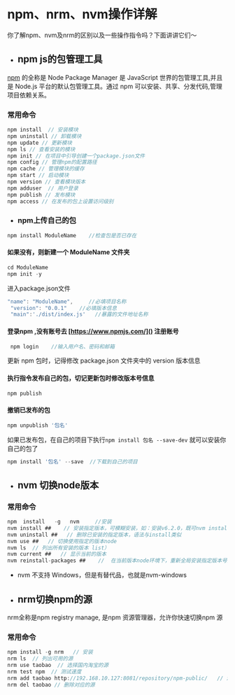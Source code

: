# npm、nrm、nvm操作详解

你了解npm、nvm及nrm的区别以及一些操作指令吗？下面讲讲它们～

* ## npm  js的包管理工具
[npm](https://www.npmjs.com) 的全称是 Node Package Manager 是 JavaScript 世界的包管理工具,并且是 Node.js 平台的默认包管理工具。通过 npm 可以安装、共享、分发代码,管理项目依赖关系。

###     常用命令
```js
npm install  // 安装模块
npm uninstall // 卸载模块
npm update // 更新模块
npm ls // 查看安装的模块
npm init // 在项目中引导创建一个package.json文件
npm config // 管理npm的配置路径
npm cache // 管理模块的缓存
npm start // 启动模块
npm version // 查看模块版本
npm adduser  // 用户登录
npm publish // 发布模块
npm access // 在发布的包上设置访问级别
```
  
* ### npm上传自己的包

```js
npm install ModuleName    //检查包是否已存在  
```
####    如果没有，则新建一个  ModuleName 文件夹

```js
cd ModuleName
npm init -y
```
进入package.json文件

```js
"name": "ModuleName",     //必填项目名称
 "version": "0.0.1"    //必填版本信息
 "main":'./dist/index.js'   //暴露的文件地址名称
```
#### 登录npm  ,没有账号去  [https://www.npmjs.com/]()   注册账号

```js
 npm login    //输入用户名、密码和邮箱
```
更新 npm 包时，记得修改 package.json 文件夹中的 version 版本信息

####  执行指令发布自己的包，切记更新包时修改版本号信息

```js
npm publish
```
####  撤销已发布的包

```js
npm unpublish '包名'
```
如果已发布包，在自己的项目下执行`npm install 包名 --save-dev` 就可以安装你自己的包了

```js
npm install '包名' --save  //下载到自己的项目
```





* ## nvm 切换node版本

###     常用命令
```js
npm  install   -g   nvm     //安装
nvm install ##    // 安装指定版本，可模糊安装，如：安装v6.2.0，既可nvm install v6.2.0，又可nvm install 6.2
nvm uninstall ##   // 删除已安装的指定版本，语法与install类似
nvm use ##   // 切换使用指定的版本node
nvm ls  // 列出所有安装的版本 list）
nvm current ##   // 显示当前的版本
nvm reinstall-packages ##    //  在当前版本node环境下，重新全局安装指定版本号的npm包
```

* nvm 不支持 Windows，但是有替代品，也就是nvm-windows






* ##  nrm切换npm的源
nrm全称是npm registry manage, 是npm 资源管理器，允许你快速切换npm 源

###     常用命令
```js
npm install -g nrm   // 安装
nrm ls  // 列出可用的源
nrm use taobao  // 选择国内淘宝的源
nrm test npm  // 测试速度
nrm add taobao http://192.168.10.127:8081/repository/npm-public/   // 添加源
nrm del taobao // 删除对应的源
```
